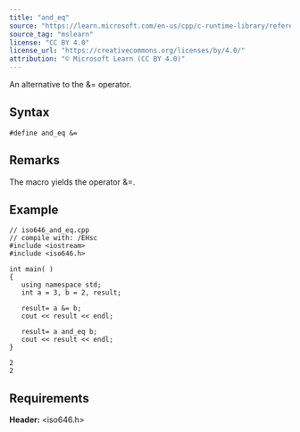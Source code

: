 ```yaml
---
title: "and_eq"
source: "https://learn.microsoft.com/en-us/cpp/c-runtime-library/reference/and-eq?view=msvc-170"
source_tag: "mslearn"
license: "CC BY 4.0"
license_url: "https://creativecommons.org/licenses/by/4.0/"
attribution: "© Microsoft Learn (CC BY 4.0)"
---
```

An alternative to the &= operator.

## Syntax

```
#define and_eq &=
```

## Remarks

The macro yields the operator &=.

## Example

```
// iso646_and_eq.cpp
// compile with: /EHsc
#include <iostream>
#include <iso646.h>

int main( )
{
   using namespace std;
   int a = 3, b = 2, result;

   result= a &= b;
   cout << result << endl;

   result= a and_eq b;
   cout << result << endl;
}
```

```
2
2
```

## Requirements

**Header:** <iso646.h>